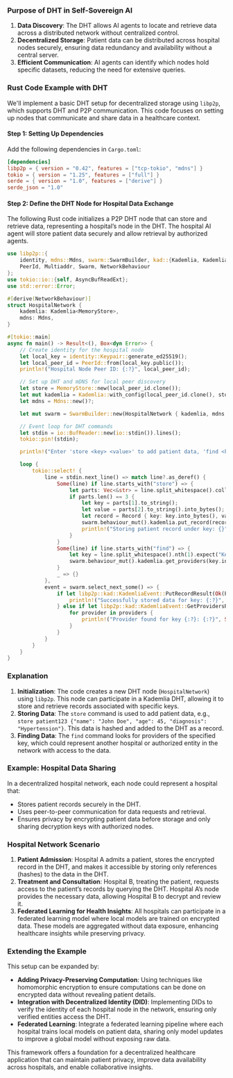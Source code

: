 ### **Purpose of DHT in Self-Sovereign AI**

1. **Data Discovery**: The DHT allows AI agents to locate and retrieve data across a distributed network without centralized control.
2. **Decentralized Storage**: Patient data can be distributed across hospital nodes securely, ensuring data redundancy and availability without a central server.
3. **Efficient Communication**: AI agents can identify which nodes hold specific datasets, reducing the need for extensive queries.

### **Rust Code Example with DHT**

We'll implement a basic DHT setup for decentralized storage using `libp2p`, which supports DHT and P2P communication. This code focuses on setting up nodes that communicate and share data in a healthcare context.

#### Step 1: Setting Up Dependencies

Add the following dependencies in `Cargo.toml`:

```toml
[dependencies]
libp2p = { version = "0.42", features = ["tcp-tokio", "mdns"] }
tokio = { version = "1.25", features = ["full"] }
serde = { version = "1.0", features = ["derive"] }
serde_json = "1.0"
```

#### Step 2: Define the DHT Node for Hospital Data Exchange

The following Rust code initializes a P2P DHT node that can store and retrieve data, representing a hospital’s node in the DHT. The hospital AI agent will store patient data securely and allow retrieval by authorized agents.

```rust
use libp2p::{
    identity, mdns::Mdns, swarm::SwarmBuilder, kad::{Kademlia, KademliaConfig, store::MemoryStore, Quorum, GetProvidersOk, PutRecordOk, record::Record},
    PeerId, Multiaddr, Swarm, NetworkBehaviour
};
use tokio::io::{self, AsyncBufReadExt};
use std::error::Error;

#[derive(NetworkBehaviour)]
struct HospitalNetwork {
    kademlia: Kademlia<MemoryStore>,
    mdns: Mdns,
}

#[tokio::main]
async fn main() -> Result<(), Box<dyn Error>> {
    // Create identity for the hospital node
    let local_key = identity::Keypair::generate_ed25519();
    let local_peer_id = PeerId::from(local_key.public());
    println!("Hospital Node Peer ID: {:?}", local_peer_id);

    // Set up DHT and mDNS for local peer discovery
    let store = MemoryStore::new(local_peer_id.clone());
    let mut kademlia = Kademlia::with_config(local_peer_id.clone(), store, KademliaConfig::default());
    let mdns = Mdns::new()?;

    let mut swarm = SwarmBuilder::new(HospitalNetwork { kademlia, mdns }, local_peer_id.clone(), tokio::spawn).build();

    // Event loop for DHT commands
    let stdin = io::BufReader::new(io::stdin()).lines();
    tokio::pin!(stdin);

    println!("Enter 'store <key> <value>' to add patient data, 'find <key>' to retrieve.");

    loop {
        tokio::select! {
            line = stdin.next_line() => match line?.as_deref() {
                Some(line) if line.starts_with("store") => {
                    let parts: Vec<&str> = line.split_whitespace().collect();
                    if parts.len() == 3 {
                        let key = parts[1].to_string();
                        let value = parts[2].to_string().into_bytes();
                        let record = Record { key: key.into_bytes(), value };
                        swarm.behaviour_mut().kademlia.put_record(record, Quorum::One)?;
                        println!("Storing patient record under key: {}", parts[1]);
                    }
                }
                Some(line) if line.starts_with("find") => {
                    let key = line.split_whitespace().nth(1).expect("Key missing").to_string();
                    swarm.behaviour_mut().kademlia.get_providers(key.into_bytes());
                }
                _ => {}
            },
            event = swarm.select_next_some() => {
                if let libp2p::kad::KademliaEvent::PutRecordResult(Ok(PutRecordOk { key })) = event {
                    println!("Successfully stored data for key: {:?}", String::from_utf8_lossy(&key));
                } else if let libp2p::kad::KademliaEvent::GetProvidersResult(Ok(GetProvidersOk { key, providers, .. })) = event {
                    for provider in providers {
                        println!("Provider found for key {:?}: {:?}", String::from_utf8_lossy(&key), provider);
                    }
                }
            }
        }
    }
}
```

### **Explanation**

1. **Initialization**: The code creates a new DHT node (`HospitalNetwork`) using `libp2p`. This node can participate in a Kademlia DHT, allowing it to store and retrieve records associated with specific keys.
2. **Storing Data**: The `store` command is used to add patient data, e.g., `store patient123 {"name": "John Doe", "age": 45, "diagnosis": "Hypertension"}`. This data is hashed and added to the DHT as a record.
3. **Finding Data**: The `find` command looks for providers of the specified key, which could represent another hospital or authorized entity in the network with access to the data.

### **Example: Hospital Data Sharing**

In a decentralized hospital network, each node could represent a hospital that:
- Stores patient records securely in the DHT.
- Uses peer-to-peer communication for data requests and retrieval.
- Ensures privacy by encrypting patient data before storage and only sharing decryption keys with authorized nodes.

### **Hospital Network Scenario**

1. **Patient Admission**: Hospital A admits a patient, stores the encrypted record in the DHT, and makes it accessible by storing only references (hashes) to the data in the DHT.
2. **Treatment and Consultation**: Hospital B, treating the patient, requests access to the patient’s records by querying the DHT. Hospital A’s node provides the necessary data, allowing Hospital B to decrypt and review it.
3. **Federated Learning for Health Insights**: All hospitals can participate in a federated learning model where local models are trained on encrypted data. These models are aggregated without data exposure, enhancing healthcare insights while preserving privacy.

### **Extending the Example**

This setup can be expanded by:
- **Adding Privacy-Preserving Computation**: Using techniques like homomorphic encryption to ensure computations can be done on encrypted data without revealing patient details.
- **Integration with Decentralized Identity (DID)**: Implementing DIDs to verify the identity of each hospital node in the network, ensuring only verified entities access the DHT.
- **Federated Learning**: Integrate a federated learning pipeline where each hospital trains local models on patient data, sharing only model updates to improve a global model without exposing raw data.

This framework offers a foundation for a decentralized healthcare application that can maintain patient privacy, improve data availability across hospitals, and enable collaborative insights.
